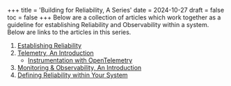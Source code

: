 +++
title = 'Building for Reliability, A Series'
date = 2024-10-27
draft = false
toc = false
+++
Below are a collection of articles which work together as a guideline for establishing Reliability and Observability within a system. Below are links to the articles in this series.

1. [Establishing Reliability](../posts/EstablishingReliability)
2. [Telemetry, An Introduction](../posts/IntroToTelemetry.md)
    - [Instrumentation with OpenTelemetry](../posts/IntroToOpenTelemetry.md)
3. [Monitoring & Observability, An Introduction](../posts/IntroToMonitoringAndObservability)
4. [Defining Reliability within Your System](../posts/DefiningReliability.md)